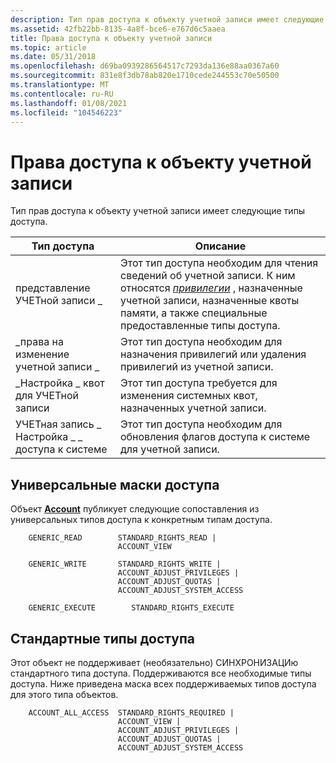 ```yaml
---
description: Тип прав доступа к объекту учетной записи имеет следующие типы доступа.
ms.assetid: 42fb22bb-8135-4a8f-bce6-e767d6c5aaea
title: Права доступа к объекту учетной записи
ms.topic: article
ms.date: 05/31/2018
ms.openlocfilehash: d69ba0939286564517c7293da136e88aa0367a60
ms.sourcegitcommit: 831e8f3db78ab820e1710cede244553c70e50500
ms.translationtype: MT
ms.contentlocale: ru-RU
ms.lasthandoff: 01/08/2021
ms.locfileid: "104546223"
---
```

# <a name="account-object-access-rights"></a>Права доступа к объекту учетной записи

Тип прав доступа к объекту учетной записи имеет следующие типы доступа.



| Тип доступа                     | Описание                                                                                                                                                                                                                                           |
|---------------------------------|-------------------------------------------------------------------------------------------------------------------------------------------------------------------------------------------------------------------------------------------------------|
| представление УЧЕТной записи \_                   | Этот тип доступа необходим для чтения сведений об учетной записи. К ним относятся [*привилегии*](/windows/desktop/SecGloss/p-gly) , назначенные учетной записи, назначенные квоты памяти, а также специальные предоставленные типы доступа. |
| \_права на изменение учетной записи \_     | Этот тип доступа необходим для назначения привилегий или удаления привилегий из учетной записи.                                                                                                                                                            |
| \_Настройка \_ квот для УЧЕТной записи         | Этот тип доступа требуется для изменения системных квот, назначенных учетной записи.                                                                                                                                                                      |
| УЧЕТная запись \_ Настройка \_ \_ доступа к системе | Этот тип доступа необходим для обновления флагов доступа к системе для учетной записи.                                                                                                                                                                       |



 

## <a name="generic-access-masks"></a>Универсальные маски доступа

Объект [**Account**](account-object.md) публикует следующие сопоставления из универсальных типов доступа к конкретным типам доступа.

``` syntax
    GENERIC_READ        STANDARD_RIGHTS_READ |
                        ACCOUNT_VIEW 
            
    GENERIC_WRITE       STANDARD_RIGHTS_WRITE |
                        ACCOUNT_ADJUST_PRIVILEGES |
                        ACCOUNT_ADJUST_QUOTAS |
                        ACCOUNT_ADJUST_SYSTEM_ACCESS

    GENERIC_EXECUTE        STANDARD_RIGHTS_EXECUTE
```

## <a name="standard-access-types"></a>Стандартные типы доступа

Этот объект не поддерживает (необязательно) СИНХРОНИЗАЦИю стандартного типа доступа. Поддерживаются все необходимые типы доступа. Ниже приведена маска всех поддерживаемых типов доступа для этого типа объектов.

``` syntax
    ACCOUNT_ALL_ACCESS  STANDARD_RIGHTS_REQUIRED |
                        ACCOUNT_VIEW |
                        ACCOUNT_ADJUST_PRIVILEGES |    
                        ACCOUNT_ADJUST_QUOTAS |
                        ACCOUNT_ADJUST_SYSTEM_ACCESS
```

 

 
